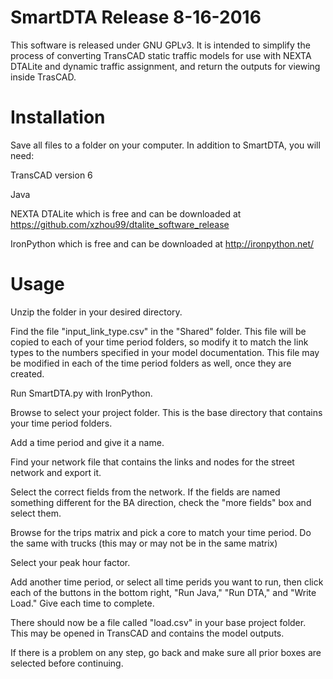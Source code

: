 # SmartDTA Release 8-16-2016
This software is released under GNU GPLv3.  It is intended to simplify the process of converting TransCAD static traffic models for use with NEXTA DTALite and dynamic traffic assignment, and return the outputs for viewing inside TrasCAD.

# Installation
Save all files to a folder on your computer.  In addition to SmartDTA, you will need:

TransCAD version 6

Java

NEXTA DTALite which is free and can be downloaded at https://github.com/xzhou99/dtalite_software_release

IronPython which is free and can be downloaded at http://ironpython.net/

# Usage
Unzip the folder in your desired directory.

Find the file "input_link_type.csv" in the "Shared" folder.  This file will be copied to each of your time period folders, so modify it to match the link types to the numbers specified in your model documentation.  This file may be modified in each of the time period folders as well, once they are created.

Run SmartDTA.py with IronPython.

Browse to select your project folder.  This is the base directory that contains your time period folders.

Add a time period and give it a name.

Find your network file that contains the links and nodes for the street network and export it.

Select the correct fields from the network.  If the fields are named something different for the BA direction, check the "more fields" box and select them.

Browse for the trips matrix and pick a core to match your time period.  Do the same with trucks (this may or may not be in the same matrix)

Select your peak hour factor.

Add another time period, or select all time perids you want to run, then click each of the buttons in the bottom right, "Run Java," "Run DTA," and "Write Load."  Give each time to complete.

There should now be a file called "load.csv" in your base project folder.  This may be opened in TransCAD and contains the model outputs.

If there is a problem on any step, go back and make sure all prior boxes are selected before continuing.
